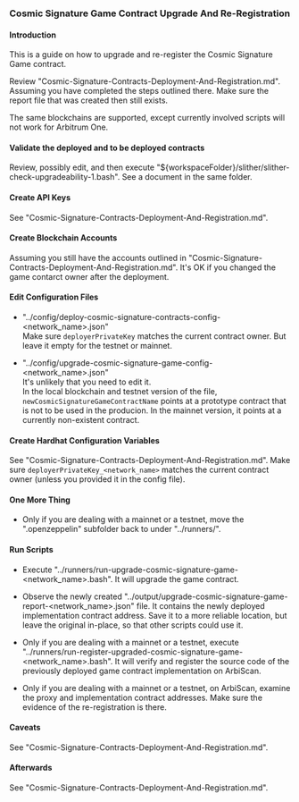 ### Cosmic Signature Game Contract Upgrade And Re-Registration

#### Introduction

This is a guide on how to upgrade and re-register the Cosmic Signature Game contract.

Review "Cosmic-Signature-Contracts-Deployment-And-Registration.md". Assuming you have completed the steps outlined there. Make sure the report file that was created then still exists.

The same blockchains are supported, except currently involved scripts will not work for Arbitrum One.

#### Validate the deployed and to be deployed contracts

Review, possibly edit, and then execute "${workspaceFolder}/slither/slither-check-upgradeability-1.bash". See a document in the same folder.

#### Create API Keys

See "Cosmic-Signature-Contracts-Deployment-And-Registration.md".

#### Create Blockchain Accounts

Assuming you still have the accounts outlined in "Cosmic-Signature-Contracts-Deployment-And-Registration.md". It's OK if you changed the game contarct owner after the deployment.

#### Edit Configuration Files

- "../config/deploy-cosmic-signature-contracts-config-&lt;network_name&gt;.json"\
Make sure `deployerPrivateKey` matches the current contract owner. But leave it empty for the testnet or mainnet.

- "../config/upgrade-cosmic-signature-game-config-&lt;network_name&gt;.json"\
It's unlikely that you need to edit it.\
In the local blockchain and testnet version of the file, `newCosmicSignatureGameContractName` points at a prototype contract that is not to be used in the producion. In the mainnet version, it points at a currently non-existent contract.

#### Create Hardhat Configuration Variables

See "Cosmic-Signature-Contracts-Deployment-And-Registration.md".
Make sure `deployerPrivateKey_<network_name>` matches the current contract owner (unless you provided it in the config file).

#### One More Thing

- Only if you are dealing with a mainnet or a testnet, move the ".openzeppelin" subfolder back to under "../runners/".

#### Run Scripts

- Execute "../runners/run-upgrade-cosmic-signature-game-&lt;network_name&gt;.bash". It will upgrade the game contract.

- Observe the newly created "../output/upgrade-cosmic-signature-game-report-&lt;network_name&gt;.json" file. It contains the newly deployed implementation contract address. Save it to a more reliable location, but leave the original in-place, so that other scripts could use it.

- Only if you are dealing with a mainnet or a testnet, execute "../runners/run-register-upgraded-cosmic-signature-game-&lt;network_name&gt;.bash". It will verify and register the source code of the previously deployed game contract implementation on ArbiScan.

- Only if you are dealing with a mainnet or a testnet, on ArbiScan, examine the proxy and implementation contract addresses. Make sure the evidence of the re-registration is there.

#### Caveats

See "Cosmic-Signature-Contracts-Deployment-And-Registration.md".

#### Afterwards

See "Cosmic-Signature-Contracts-Deployment-And-Registration.md".
